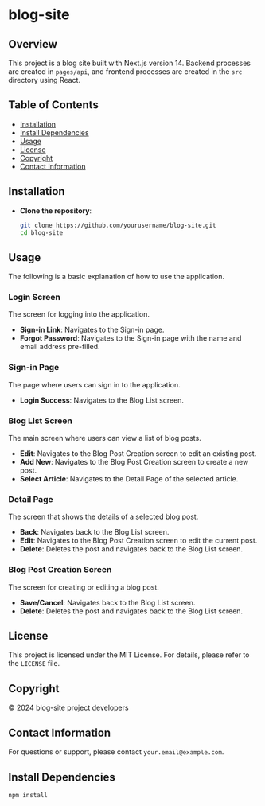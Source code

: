 # blog-site

## Overview
This project is a blog site built with Next.js version 14. Backend processes are created in `pages/api`, and frontend processes are created in the `src` directory using React.

## Table of Contents
- [Installation](#installation)
- [Install Dependencies](#install-dependencies)
- [Usage](#usage)
- [License](#license)
- [Copyright](#copyright)
- [Contact Information](#contact-information)

## Installation
- **Clone the repository**:
   ```bash
   git clone https://github.com/yourusername/blog-site.git
   cd blog-site

## Usage
The following is a basic explanation of how to use the application.

### Login Screen
The screen for logging into the application.

- **Sign-in Link**: Navigates to the Sign-in page.
- **Forgot Password**: Navigates to the Sign-in page with the name and email address pre-filled.

### Sign-in Page
The page where users can sign in to the application.

- **Login Success**: Navigates to the Blog List screen.

### Blog List Screen
The main screen where users can view a list of blog posts.

- **Edit**: Navigates to the Blog Post Creation screen to edit an existing post.
- **Add New**: Navigates to the Blog Post Creation screen to create a new post.
- **Select Article**: Navigates to the Detail Page of the selected article.

### Detail Page
The screen that shows the details of a selected blog post.

- **Back**: Navigates back to the Blog List screen.
- **Edit**: Navigates to the Blog Post Creation screen to edit the current post.
- **Delete**: Deletes the post and navigates back to the Blog List screen.

### Blog Post Creation Screen
The screen for creating or editing a blog post.

- **Save/Cancel**: Navigates back to the Blog List screen.
- **Delete**: Deletes the post and navigates back to the Blog List screen.

## License
This project is licensed under the MIT License. For details, please refer to the `LICENSE` file.

## Copyright
© 2024 blog-site project developers

## Contact Information
For questions or support, please contact `your.email@example.com`.

## Install Dependencies
```bash
npm install

